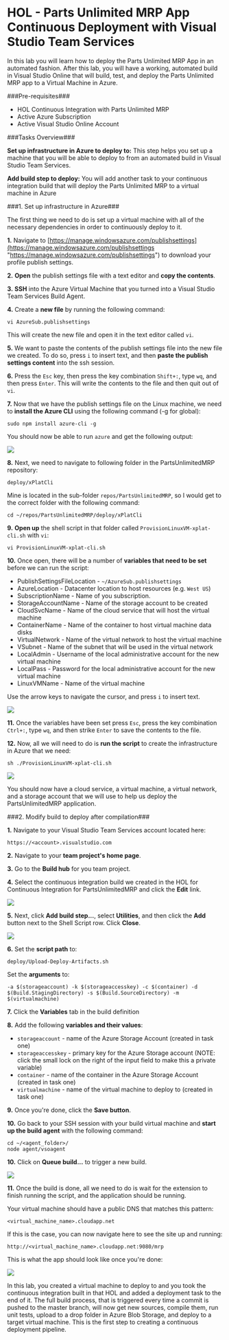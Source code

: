 # HOL - Parts Unlimited MRP App Continuous Deployment with Visual Studio Team Services #

In this lab you will learn how to deploy the Parts Unlimited MRP App in an automated fashion. After this lab, you will have a working, automated build in Visual Studio Online that will build, test, and deploy the Parts Unlimited MRP app to a Virtual Machine in Azure.


###Pre-requisites###

- HOL Continuous Integration with Parts Unlimited MRP
- Active Azure Subscription
- Active Visual Studio Online Account


###Tasks Overview###

**Set up infrastructure in Azure to deploy to:** This step helps you set up a machine that you will be able to deploy to from an automated build in Visual Studio Team Services.

**Add build step to deploy:** You will add another task to your continuous integration build that will deploy the Parts Unlimited MRP to a virtual machine in Azure 

###1. Set up infrastructure in Azure###

The first thing we need to do is set up a virtual machine with all of the necessary dependencies in order to continuously deploy to it. 

**1.** Navigate to [https://manage.windowsazure.com/publishsettings](https://manage.windowsazure.com/publishsettings "https://manage.windowsazure.com/publishsettings") to download your profile publish settings.

**2.** **Open** the publish settings file with a text editor and **copy the contents**.

**3.** **SSH** into the Azure Virtual Machine that you turned into a Visual Studio Team Services Build Agent.

**4.** Create a **new file** by running the following command: 

    vi AzureSub.publishsettings

This will create the new file and open it in the text editor called `vi`.

**5.** We want to paste the contents of the publish settings file into the new file we created. To do so, press `i` to insert text, and then **paste the publish settings content** into the ssh session.

**6.** Press the `Esc` key, then press the key combination `Shift+:`, type `wq`, and then press `Enter`. This will write the contents to the file and then quit out of `vi`. 

**7.** Now that we have the publish settings file on the Linux machine, we need to **install the Azure CLI** using the following command (-g for global):

    sudo npm install azure-cli -g

You should now be able to run `azure` and get the following output:

![](media/azure-cli.png)

**8.** Next, we need to navigate to following folder in the PartsUnlimitedMRP repository:

    deploy/xPlatCli

Mine is located in the sub-folder `repos/PartsUnlimitedMRP`, so I would get to the correct folder with the following command:

    cd ~/repos/PartsUnlimitedMRP/deploy/xPlatCli

**9.** **Open up** the shell script in that folder called `ProvisionLinuxVM-xplat-cli.sh` with `vi`:

    vi ProvisionLinuxVM-xplat-cli.sh

**10.** Once open, there will be a number of **variables that need to be set** before we can run the script:

- PublishSettingsFileLocation - `~/AzureSub.publishsettings`
- AzureLocation - Datacenter location to host resources (e.g. `West US`)
- SubscriptionName - Name of you subscription.
- StorageAccountName - Name of the storage account to be created
- CloudSvcName - Name of the cloud service that will host the virtual machine
- ContainerName - Name of the container to host virtual machine data disks
- VirtualNetwork - Name of the virtual network to host the virtual machine
- VSubnet - Name of the subnet that will be used in the virtual network
- LocalAdmin - Username of the local administrative account for the new virtual machine
- LocalPass - Password for the local administrative account for the new virtual machine
- LinuxVMName - Name of the virtual machine 

Use the arrow keys to navigate the cursor, and press `i` to insert text.

![](media/create-infrastructure-variables.png)

**11.** Once the variables have been set press `Esc`, press the key combination `Ctrl+:`, type `wq`, and then strike `Enter` to save the contents to the file.

**12.** Now, all we will need to do is **run the script** to create the infrastructure in Azure that we need:

    sh ./ProvisionLinuxVM-xplat-cli.sh

![](media/provision-linux-vm.png)

You should now have a cloud service, a virtual machine, a virtual network, and a storage account that we will use to help us deploy the PartsUnlimitedMRP application.

###2. Modify build to deploy after compilation###

**1.** Navigate to your Visual Studio Team Services account located here:

    https://<account>.visualstudio.com

**2.** Navigate to your **team project's home page**.

**3.** Go to the **Build hub** for you team project.

**4.** Select the continuous integration build we created in the HOL for Continuous Integration for PartsUnlimitedMRP and click the **Edit** link.

![](media/edit-build.png) 

**5.** Next, click **Add build step...**, select **Utilities**, and then click the **Add** button next to the Shell Script row. Click **Close**.

![](media/add-shell-script.png)

**6.** Set the **script path** to:

    deploy/Upload-Deploy-Artifacts.sh

Set the **arguments** to:

    -a $(storageaccount) -k $(storageaccesskey) -c $(container) -d $(Build.StagingDirectory) -s $(Build.SourceDirectory) -m $(virtualmachine)

**7.** Click the **Variables** tab in the build definition

**8.** Add the following **variables and their values**:

- `storageaccount` - name of the Azure Storage Account (created in task one)
- `storageaccesskey` - primary key for the Azure Storage account (NOTE: click the small lock on the right of the input field to make this a private variable)
- `container` - name of the container in the Azure Storage Account (created in task one)
- `virtualmachine` - name of the virtual machine to deploy to (created in task one)

**9.** Once you're done, click the **Save button**.

**10.** Go back to your SSH session with your build virtual machine and **start up the build agent** with the following command:

    cd ~/<agent_folder>/
    node agent/vsoagent

**10.** Click on **Queue build...** to trigger a new build.

![](media/queue-build.png)

**11.** Once the build is done, all we need to do is wait for the extension to finish running the script, and the application should be running.

Your virtual machine should have a public DNS that matches this pattern:

    <virtual_machine_name>.cloudapp.net

If this is the case, you can now navigate here to see the site up and running:

    http://<virtual_machine_name>.cloudapp.net:9080/mrp

This is what the app should look like once you're done:

![](media/parts-unlimited-mrp.png)


In this lab, you created a virtual machine to deploy to and you took the continuous integration built in that HOL and added a deployment task to the end of it. The full build process, that is triggered every time a commit is pushed to the master branch, will now get new sources, compile them, run unit tests, upload to a drop folder in Azure Blob Storage, and deploy to a target virtual machine. This is the first step to creating a continuous deployment pipeline.
